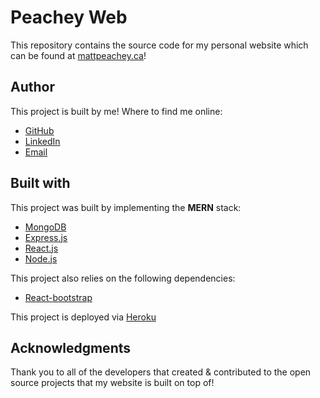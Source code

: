 # Peachey Web

This repository contains the source code for my personal website which can be found at [mattpeachey.ca](http://mattpeachey.ca)!

## Author

This project is built by me! Where to find me online:

- [GitHub](github.com/peacheym)
- [LinkedIn](linkedin.com/in/matt-peachey-02bb11152?originalSubdomain=ca)
- [Email](mailto:peacheym@dal.ca)

## Built with

This project was built by implementing the **MERN** stack:

- [MongoDB](www.mongodb.com)
- [Express.js](www.expressjs.com)
- [React.js](www.reactjs.org)
- [Node.js](nodejs.org)

This project also relies on the following dependencies:

- [React-bootstrap](https://react-bootstrap.github.io/)

This project is deployed via [Heroku](www.heroku.com)

## Acknowledgments

Thank you to all of the developers that created & contributed to the open source projects that my website is built on top of!
